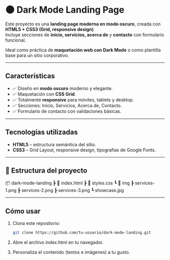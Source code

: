 # 🌑 Dark Mode Landing Page

Este proyecto es una **landing page moderna en modo oscuro**, creada con **HTML5 + CSS3 (Grid, responsive design)**.  
Incluye secciones de **inicio, servicios, acerca de** y **contacto** con formulario funcional.  

Ideal como práctica de **maquetación web con Dark Mode** o como plantilla base para un sitio corporativo.

---

## Características
- ✅ Diseño en **modo oscuro** moderno y elegante.  
- ✅ Maquetación con **CSS Grid**.  
- ✅ Totalmente **responsive** para móviles, tablets y desktop.  
- ✅ Secciones: Inicio, Servicios, Acerca de, Contacto.  
- ✅ Formulario de contacto con validaciones básicas.  

---

## Tecnologías utilizadas
- **HTML5** – estructura semántica del sitio.  
- **CSS3** – Grid Layout, responsive design, tipografías de Google Fonts.  

---

## 📂 Estructura del proyecto
📦 dark-mode-landing
┣ 📜 index.html
┣ 📜 styles.css
┗ 📂 img
┣ services-1.png
┣ services-2.png
┣ services-3.png
┗ showcase.jpg

---

## Cómo usar
1. Clona este repositorio:
   ```bash
   git clone https://github.com/tu-usuario/dark-mode-landing.git
2. Abre el archivo index.html en tu navegador.

3. Personaliza el contenido (textos e imágenes) a tu gusto.

